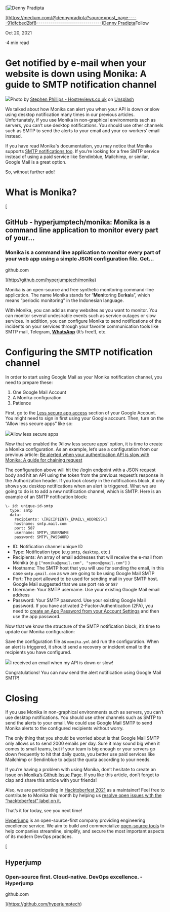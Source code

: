 [![Denny Pradipta](https://miro.medium.com/fit/c/48/48/1*xMyd0j43HlsG8Iots4I1ig.jpeg)

](https://medium.com/@dennypradipta?source=post_page-----91dfcbed2bf8--------------------------------)[Denny Pradipta](https://medium.com/@dennypradipta?source=post_page-----91dfcbed2bf8--------------------------------)Follow

Oct 20, 2021

·4 min read

# Get notified by e-mail when your website is down using Monika: A guide to SMTP notification channel

![](https://miro.medium.com/max/1400/0*ASHbeMX53msf2wdF)Photo by [Stephen Phillips - Hostreviews.co.uk](https://unsplash.com/@hostreviews?utm_source=medium&utm_medium=referral) on [Unsplash](https://unsplash.com?utm_source=medium&utm_medium=referral)

We talked about how Monika can alert you when your API is down or slow using desktop notification many times in our previous articles. Unfortunately, if you use Monika in non-graphical environments such as servers, you can’t use desktop notifications. You should use other channels such as SMTP to send the alerts to your email and your co-workers’ email instead.

If you have read Monika's documentation, you may notice that Monika supports [SMTP notifications too](https://monika.hyperjump.tech/guides/notifications#smtp). If you’re looking for a free SMTP service instead of using a paid service like Sendinblue, Mailchimp, or similar, Google Mail is a great option.

So, without further ado!

# What is Monika?

[

## GitHub - hyperjumptech/monika: Monika is a command line application to monitor every part of your…

### Monika is a command line application to monitor every part of your web app using a simple JSON configuration file. Get…

github.com

](http://github.com/hyperjumptech/monika)

Monika is an open-source and free synthetic monitoring command-line application. The name Monika stands for “**Moni**toring Ber**ka**la”, which means “periodic monitoring” in the Indonesian language.

With Monika, you can add as many websites as you want to monitor. You can monitor several undesirable events such as service outages or slow services. In addition, you can configure Monika to send notifications of the incidents on your services through your favorite communication tools like SMTP mail, Telegram, [**WhatsApp**](https://whatsapp.hyperjump.tech/) (It’s free!), etc.

# Configuring the SMTP notification channel

In order to start using Google Mail as your Monika notification channel, you need to prepare these:

1.  One Google Mail Account
2.  A Monika configuration
3.  Patience

First, go to the [Less secure app access](https://myaccount.google.com/lesssecureapps) section of your Google Account. You might need to sign in first using your Google account. Then, turn on the “Allow less secure apps” like so:

![](https://miro.medium.com/max/1400/1*9ZHBFLFw61-mXbQcIfjv1w.png)Allow less secure apps

Now that we enabled the ‘Allow less secure apps’ option, it is time to create a Monika configuration. As an example, let’s use a configuration from our previous article: [Be alerted when your authentication API is slow with Monika: A guide for chaining request](https://dennypradipta.medium.com/be-alerted-when-your-authentication-api-is-slow-with-monika-a-guide-for-chaining-request-a63801df8b39)

The configuration above will hit the /login endpoint with a JSON request body and hit an API using the token from the previous request’s response in the Authorization header. If you look closely in the notifications block, it only shows you desktop notifications when an alert is triggered. What we are going to do is to add a new notification channel, which is SMTP. Here is an example of an SMTP notification block:

```
\- id: unique-id-smtp
  type: smtp
  data:
    recipients: \[RECIPIENT\_EMAIL\_ADDRESS\]
    hostname: smtp.mail.com
    port: 587
    username: SMTP\_USERNAME
    password: SMTP\_PASSWORD
```

- ID: Notification channel unique ID
- Type: Notification type (e.g `smtp`, `desktop`, etc.)
- Recipients: An array of email addresses that will receive the e-mail from Monika (e.g `["monika@gmail.com", "symon@gmail.com"]` )
- Hostname: The SMTP host that you will use for sending the email, in this case `smtp.gmail.com` as we are going to be using Google Mail SMTP
- Port: The port allowed to be used for sending mail in your SMTP host. Google Mail suggested that we use port `465` or `587`
- Username: Your SMTP username. Use your existing Google Mail email address
- Password: Your SMTP password. Use your existing Google Mail password. If you have activated 2-Factor-Authentication (2FA), you need to [create an App Password from your Account Settings](https://support.google.com/accounts/answer/185833) and then use the app password.

Now that we know the structure of the SMTP notification block, it’s time to update our Monika configuration:

Save the configuration file as `monika.yml` and run the configuration. When an alert is triggered, it should send a recovery or incident email to the recipients you have configured.

![](https://miro.medium.com/max/1400/1*6PDFNfQV7AYkPMO97hAT2g.png)I received an email when my API is down or slow!

Congratulations! You can now send the alert notification using Google Mail SMTP!

# Closing

If you use Monika in non-graphical environments such as servers, you can’t use desktop notifications. You should use other channels such as SMTP to send the alerts to your email. We could use Google Mail SMTP to send Monika alerts to the configured recipients without worry.

The only thing that you should be worried about is that Google Mail SMTP only allows us to send 2000 emails per day. Sure it may sound big when it comes to small teams, but if your team is big enough or your servers go down frequently to hit that daily quota, you better use paid services like Mailchimp or Sendinblue to adjust the quota according to your needs.

If you’re having a problem with using Monika, don’t hesitate to create an issue on [Monika’s Github Issue Page](https://github.com/hyperjumptech/monika/issues). If you like this article, don’t forget to clap and share this article with your friends!

Also, we are participating in [Hacktoberfest 2021](https://hacktoberfest.digitalocean.com/) as a maintainer! Feel free to contribute to Monika this month by helping us [resolve open issues with the “hacktoberfest” label on it.](https://medium.com/hyperjump-tech/october-means-hacktoberfest-contribute-to-open-source-software-by-contributing-to-monika-877c4a8fba79)

That’s it for today, see you next time!

[Hyperjump](https://hyperjump.tech/) is an open-source-first company providing engineering excellence service. We aim to build and commercialize [open-source tools](https://github.com/hyperjumptech) to help companies streamline, simplify, and secure the most important aspects of its modern DevOps practices.

[

## Hyperjump

### Open-source first. Cloud-native. DevOps excellence. - Hyperjump

github.com

](https://github.com/hyperjumptech)
